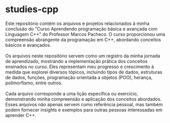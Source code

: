 # studies-cpp

Este repositório contém os arquivos e projetos relacionados à minha conclusão do 
"Curso Aprendendo programação básica e avançada com Linguagem C++" do Professor Marcos Pacheco. 
O curso proporcionou uma compreensão abrangente da programação em C++, abordando conceitos básicos e avançados.
<br><br>
Os arquivos neste repositório servem como um registro da minha jornada de aprendizado, mostrando a 
implementação prática dos conceitos ensinados no curso. Eles representam meu progresso e crescimento 
à medida que explorei diversos tópicos, incluindo tipos de dados, estruturas de dados, funções, 
programação orientada a objetos (POO), herança, polimorfismo, entre outros.
<br><br>
Cada arquivo corresponde a uma lição específica ou exercício, demonstrando minha compreensão e 
aplicação dos conceitos abordados. Esses arquivos não apenas servem como referência pessoal, 
mas também podem fornecer insights e exemplos para outras pessoas interessadas em aprender C++.
